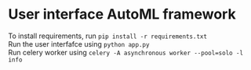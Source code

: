 # User interface AutoML framework
To install requirements, run `pip install -r requirements.txt`<br>
Run the user interfafce using `python app.py`<br>
Run celery worker using `celery -A asynchronous worker --pool=solo -l info`<br>